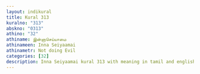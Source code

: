 ```yaml
---
layout: indikural
title: Kural 313
kuralno: "313"
abskno: "0313"
athino: "32"
athiname: இன்னாசெய்யாமை
athinameen: Inna Seiyaamai
athinametr: Not doing Evil
categories: [32]
description: Inna Seiyaamai kural 313 with meaning in tamil and english 
---
```


